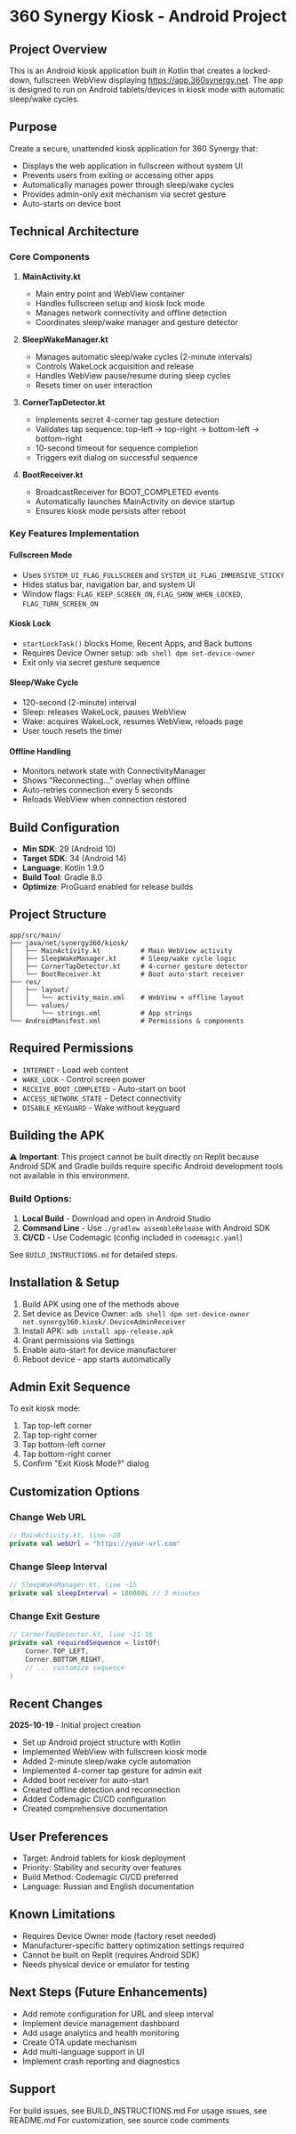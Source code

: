 # 360 Synergy Kiosk - Android Project

## Project Overview

This is an Android kiosk application built in Kotlin that creates a locked-down, fullscreen WebView displaying https://app.360synergy.net. The app is designed to run on Android tablets/devices in kiosk mode with automatic sleep/wake cycles.

## Purpose

Create a secure, unattended kiosk application for 360 Synergy that:
- Displays the web application in fullscreen without system UI
- Prevents users from exiting or accessing other apps
- Automatically manages power through sleep/wake cycles
- Provides admin-only exit mechanism via secret gesture
- Auto-starts on device boot

## Technical Architecture

### Core Components

1. **MainActivity.kt**
   - Main entry point and WebView container
   - Handles fullscreen setup and kiosk lock mode
   - Manages network connectivity and offline detection
   - Coordinates sleep/wake manager and gesture detector

2. **SleepWakeManager.kt**
   - Manages automatic sleep/wake cycles (2-minute intervals)
   - Controls WakeLock acquisition and release
   - Handles WebView pause/resume during sleep cycles
   - Resets timer on user interaction

3. **CornerTapDetector.kt**
   - Implements secret 4-corner tap gesture detection
   - Validates tap sequence: top-left → top-right → bottom-left → bottom-right
   - 10-second timeout for sequence completion
   - Triggers exit dialog on successful sequence

4. **BootReceiver.kt**
   - BroadcastReceiver for BOOT_COMPLETED events
   - Automatically launches MainActivity on device startup
   - Ensures kiosk mode persists after reboot

### Key Features Implementation

#### Fullscreen Mode
- Uses `SYSTEM_UI_FLAG_FULLSCREEN` and `SYSTEM_UI_FLAG_IMMERSIVE_STICKY`
- Hides status bar, navigation bar, and system UI
- Window flags: `FLAG_KEEP_SCREEN_ON`, `FLAG_SHOW_WHEN_LOCKED`, `FLAG_TURN_SCREEN_ON`

#### Kiosk Lock
- `startLockTask()` blocks Home, Recent Apps, and Back buttons
- Requires Device Owner setup: `adb shell dpm set-device-owner`
- Exit only via secret gesture sequence

#### Sleep/Wake Cycle
- 120-second (2-minute) interval
- Sleep: releases WakeLock, pauses WebView
- Wake: acquires WakeLock, resumes WebView, reloads page
- User touch resets the timer

#### Offline Handling
- Monitors network state with ConnectivityManager
- Shows "Reconnecting..." overlay when offline
- Auto-retries connection every 5 seconds
- Reloads WebView when connection restored

## Build Configuration

- **Min SDK**: 29 (Android 10)
- **Target SDK**: 34 (Android 14)
- **Language**: Kotlin 1.9.0
- **Build Tool**: Gradle 8.0
- **Optimize**: ProGuard enabled for release builds

## Project Structure

```
app/src/main/
├── java/net/synergy360/kiosk/
│   ├── MainActivity.kt          # Main WebView activity
│   ├── SleepWakeManager.kt      # Sleep/wake cycle logic
│   ├── CornerTapDetector.kt     # 4-corner gesture detector
│   └── BootReceiver.kt          # Boot auto-start receiver
├── res/
│   ├── layout/
│   │   └── activity_main.xml    # WebView + offline layout
│   └── values/
│       └── strings.xml          # App strings
└── AndroidManifest.xml          # Permissions & components
```

## Required Permissions

- `INTERNET` - Load web content
- `WAKE_LOCK` - Control screen power
- `RECEIVE_BOOT_COMPLETED` - Auto-start on boot
- `ACCESS_NETWORK_STATE` - Detect connectivity
- `DISABLE_KEYGUARD` - Wake without keyguard

## Building the APK

⚠️ **Important**: This project cannot be built directly on Replit because Android SDK and Gradle builds require specific Android development tools not available in this environment.

### Build Options:

1. **Local Build** - Download and open in Android Studio
2. **Command Line** - Use `./gradlew assembleRelease` with Android SDK
3. **CI/CD** - Use Codemagic (config included in `codemagic.yaml`)

See `BUILD_INSTRUCTIONS.md` for detailed steps.

## Installation & Setup

1. Build APK using one of the methods above
2. Set device as Device Owner: `adb shell dpm set-device-owner net.synergy360.kiosk/.DeviceAdminReceiver`
3. Install APK: `adb install app-release.apk`
4. Grant permissions via Settings
5. Enable auto-start for device manufacturer
6. Reboot device - app starts automatically

## Admin Exit Sequence

To exit kiosk mode:
1. Tap top-left corner
2. Tap top-right corner
3. Tap bottom-left corner
4. Tap bottom-right corner
5. Confirm "Exit Kiosk Mode?" dialog

## Customization Options

### Change Web URL
```kotlin
// MainActivity.kt, line ~28
private val webUrl = "https://your-url.com"
```

### Change Sleep Interval
```kotlin
// SleepWakeManager.kt, line ~15
private val sleepInterval = 180000L // 3 minutes
```

### Change Exit Gesture
```kotlin
// CornerTapDetector.kt, line ~11-16
private val requiredSequence = listOf(
    Corner.TOP_LEFT,
    Corner.BOTTOM_RIGHT,
    // ... customize sequence
)
```

## Recent Changes

**2025-10-19** - Initial project creation
- Set up Android project structure with Kotlin
- Implemented WebView with fullscreen kiosk mode
- Added 2-minute sleep/wake cycle automation
- Implemented 4-corner tap gesture for admin exit
- Added boot receiver for auto-start
- Created offline detection and reconnection
- Added Codemagic CI/CD configuration
- Created comprehensive documentation

## User Preferences

- Target: Android tablets for kiosk deployment
- Priority: Stability and security over features
- Build Method: Codemagic CI/CD preferred
- Language: Russian and English documentation

## Known Limitations

- Requires Device Owner mode (factory reset needed)
- Manufacturer-specific battery optimization settings required
- Cannot be built on Replit (requires Android SDK)
- Needs physical device or emulator for testing

## Next Steps (Future Enhancements)

- Add remote configuration for URL and sleep interval
- Implement device management dashboard
- Add usage analytics and health monitoring
- Create OTA update mechanism
- Add multi-language support in UI
- Implement crash reporting and diagnostics

## Support

For build issues, see BUILD_INSTRUCTIONS.md
For usage issues, see README.md
For customization, see source code comments
